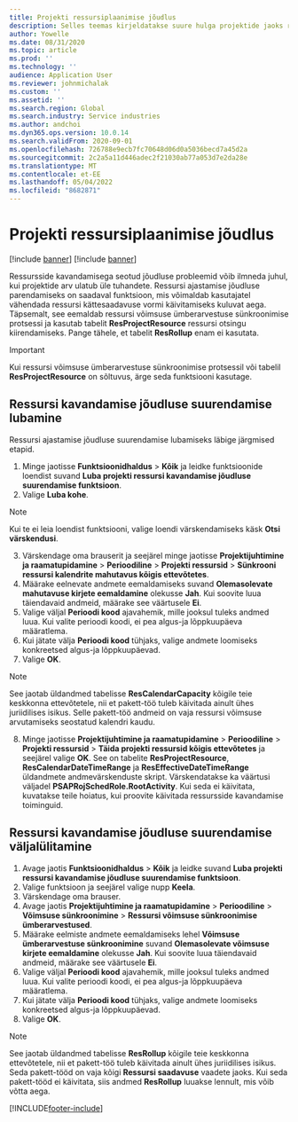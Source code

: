 ```yaml
---
title: Projekti ressursiplaanimise jõudlus
description: Selles teemas kirjeldatakse suure hulga projektide jaoks ressursside kavandamise jõudluse parandamist.
author: Yowelle
ms.date: 08/31/2020
ms.topic: article
ms.prod: ''
ms.technology: ''
audience: Application User
ms.reviewer: johnmichalak
ms.custom: ''
ms.assetid: ''
ms.search.region: Global
ms.search.industry: Service industries
ms.author: andchoi
ms.dyn365.ops.version: 10.0.14
ms.search.validFrom: 2020-09-01
ms.openlocfilehash: 726788e9ecb7fc70648d06d0a5036becd7a45d2a
ms.sourcegitcommit: 2c2a5a11d446adec2f21030ab77a053d7e2da28e
ms.translationtype: MT
ms.contentlocale: et-EE
ms.lasthandoff: 05/04/2022
ms.locfileid: "8682871"
---
```

# <a name="project-resource-scheduling-performance"></a>Projekti ressursiplaanimise jõudlus

[!include [banner](../includes/banner.md)]
[!include [banner](../includes/preview-banner.md)]


Ressursside kavandamisega seotud jõudluse probleemid võib ilmneda juhul, kui projektide arv ulatub üle tuhandete. Ressursi ajastamise jõudluse parendamiseks on saadaval funktsioon, mis võimaldab kasutajatel vähendada ressursi kättesaadavuse vormi käivitamiseks kuluvat aega. Täpsemalt, see eemaldab ressursi võimsuse ümberarvestuse sünkroonimise protsessi ja kasutab tabelit **ResProjectResource** ressursi otsingu kiirendamiseks. Pange tähele, et tabelit **ResRollup** enam ei kasutata.

> [!IMPORTANT]
> Kui ressursi võimsuse ümberarvestuse sünkroonimise protsessil või tabelil **ResProjectResource** on sõltuvus, ärge seda funktsiooni kasutage.

## <a name="enable-resource-scheduling-performance-enhancement"></a>Ressursi kavandamise jõudluse suurendamise lubamine
Ressursi ajastamise jõudluse suurendamise lubamiseks läbige järgmised etapid.

1. Minge jaotisse **Funktsioonidhaldus** > **Kõik** ja leidke funktsioonide loendist suvand **Luba projekti ressursi kavandamise jõudluse suurendamise funktsioon**.
2. Valige **Luba kohe**.

> [!NOTE]
> Kui te ei leia loendist funktsiooni, valige loendi värskendamiseks käsk **Otsi värskendusi**.

3. Värskendage oma brauserit ja seejärel minge jaotisse **Projektijuhtimine ja raamatupidamine** > **Perioodiline** > **Projekti ressursid** > **Sünkrooni ressursi kalendrite mahutavus kõigis ettevõtetes**.
4. Määrake eelnevate andmete eemaldamiseks suvand **Olemasolevate mahutavuse kirjete eemaldamine** olekusse **Jah**. Kui soovite luua täiendavaid andmeid, määrake see väärtusele **Ei**.
5. Valige väljal **Perioodi kood** ajavahemik, mille jooksul tuleks andmed luua. Kui valite perioodi koodi, ei pea algus-ja lõppkuupäeva määratlema.
6. Kui jätate välja **Perioodi kood** tühjaks, valige andmete loomiseks konkreetsed algus-ja lõppkuupäevad.
7. Valige **OK**.

 > [!NOTE]
 > See jaotab üldandmed tabelisse **ResCalendarCapacity** kõigile teie keskkonna ettevõtetele, nii et pakett-töö tuleb käivitada ainult ühes juriidilises isikus. Selle pakett-töö andmeid on vaja ressursi võimsuse arvutamiseks seostatud kalendri kaudu.

8. Minge jaotisse **Projektijuhtimine ja raamatupidamine** > **Perioodiline** > **Projekti ressursid** > **Täida projekti ressursid kõigis ettevõtetes** ja seejärel valige **OK**. See on tabelite **ResProjectResource**, **ResCalendarDateTimeRange** ja **ResEffectiveDateTimeRange** üldandmete andmevärskenduste skript. Värskendatakse ka väärtusi väljadel **PSAPRojSchedRole.RootActivity**. Kui seda ei käivitata, kuvatakse teile hoiatus, kui proovite käivitada ressursside kavandamise toiminguid.
 
## <a name="turn-off-resource-scheduling-performance-enhancement"></a>Ressursi kavandamise jõudluse suurendamise väljalülitamine

1. Avage jaotis **Funktsioonidhaldus** > **Kõik** ja leidke suvand **Luba projekti ressursi kavandamise jõudluse suurendamise funktsioon**.
2. Valige funktsioon ja seejärel valige nupp **Keela**.
3. Värskendage oma brauser.
4. Avage jaotis **Projektijuhtimine ja raamatupidamine** > **Perioodiline** > **Võimsuse sünkroonimine** > **Ressursi võimsuse sünkroonimise ümberarvestused**.
5. Määrake eelmiste andmete eemaldamiseks lehel **Võimsuse ümberarvestuse sünkroonimine** suvand **Olemasolevate võimsuse kirjete eemaldamine** olekusse **Jah**. Kui soovite luua täiendavaid andmeid, määrake see väärtusele **Ei**.
6. Valige väljal **Perioodi kood** ajavahemik, mille jooksul tuleks andmed luua. Kui valite perioodi koodi, ei pea algus-ja lõppkuupäeva määratlema.
7. Kui jätate välja **Perioodi kood** tühjaks, valige andmete loomiseks konkreetsed algus-ja lõppkuupäevad.
8. Valige **OK**.

> [!NOTE]
> See jaotab üldandmed tabelisse **ResRollup** kõigile teie keskkonna ettevõtetele, nii et pakett-töö tuleb käivitada ainult ühes juriidilises isikus. Seda pakett-tööd on vaja kõigi **Ressursi saadavuse** vaadete jaoks. Kui seda pakett-tööd ei käivitata, siis andmed **ResRollup** luuakse lennult, mis võib võtta aega.


[!INCLUDE[footer-include](../includes/footer-banner.md)]